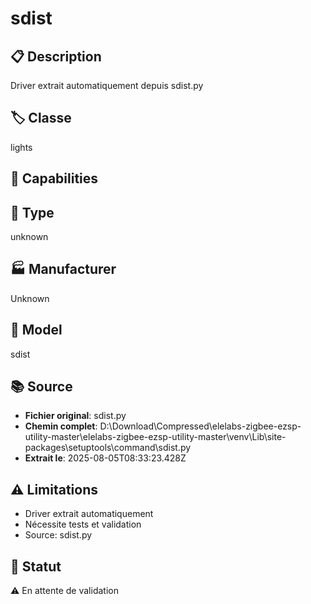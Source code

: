# sdist

## 📋 Description
Driver extrait automatiquement depuis sdist.py

## 🏷️ Classe
lights

## 🔧 Capabilities


## 📡 Type
unknown

## 🏭 Manufacturer
Unknown

## 📱 Model
sdist

## 📚 Source
- **Fichier original**: sdist.py
- **Chemin complet**: D:\Download\Compressed\elelabs-zigbee-ezsp-utility-master\elelabs-zigbee-ezsp-utility-master\venv\Lib\site-packages\setuptools\command\sdist.py
- **Extrait le**: 2025-08-05T08:33:23.428Z

## ⚠️ Limitations
- Driver extrait automatiquement
- Nécessite tests et validation
- Source: sdist.py

## 🚀 Statut
⚠️ En attente de validation
